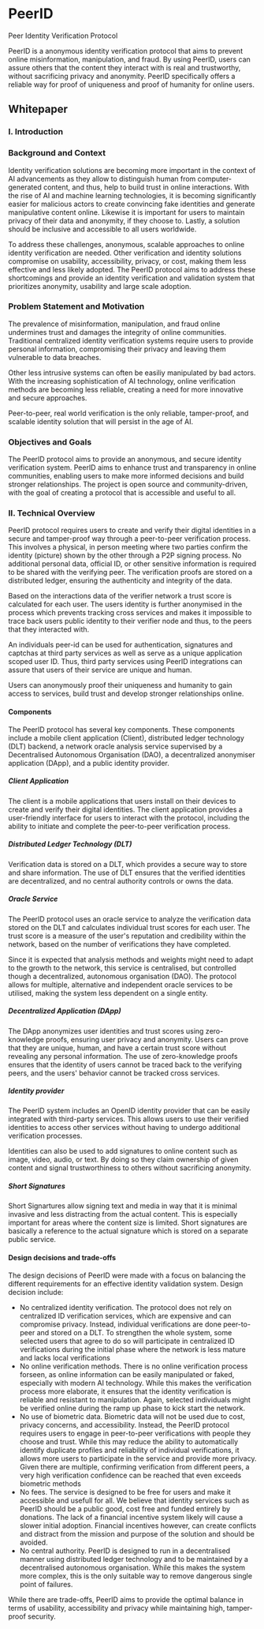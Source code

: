 # PeerID
Peer Identity Verification Protocol

PeerID is a anonymous identity verification protocol that aims to prevent online misinformation, manipulation, and fraud. By using PeerID, users can assure others that the content they interact with is real and trustworthy, without sacrificing privacy and anonymity. PeerID specifically offers a reliable way for proof of uniqueness and proof of humanity for online users.

## Whitepaper

### I. Introduction

### Background and Context

Identity verification solutions are becoming more important in the context of AI advancements as they allow to distinguish human from computer-generated content, and thus, help to build trust in online interactions. With the rise of AI and machine learning technologies, it is becoming significantly easier for malicious actors to create convincing fake identities and generate manipulative content online. Likewise it is important for users to maintain privacy of their data and anonymity, if they choose to. Lastly, a solution should be inclusive and accessible to all users worldwide.

To address these challenges, anonymous, scalable approaches to online identity verification are needed. Other verification and identity solutions compromise on usability, accessibility, privacy, or cost, making them less effective and less likely adopted. The PeerID protocol aims to address these shortcomings and provide an identity verification and validation system that prioritizes anonymity, usability and large scale adoption.

### Problem Statement and Motivation

The prevalence of misinformation, manipulation, and fraud online undermines trust and damages the integrity of online communities. Traditional centralized identity verification systems require users to provide personal information, compromising their privacy and leaving them vulnerable to data breaches.

Other less intrusive systems can often be easiliy manipulated by bad actors. With the increasing sophistication of AI technology, online verification methods are becoming less reliable, creating a need for more innovative and secure approaches. 

Peer-to-peer, real world verification is the only reliable, tamper-proof, and scalable identity solution that will persist in the age of AI.

### Objectives and Goals

The PeerID protocol aims to provide an anonymous, and secure identity verification system. PeerID aims to enhance trust and transparency in online communities, enabling users to make more informed decisions and build stronger relationships. The project is open source and community-driven, with the goal of creating a protocol that is accessible and useful to all.

### II. Technical Overview

PeerID protocol requires users to create and verify their digital identities in a secure and tamper-proof way through a peer-to-peer verification process. This involves a physical, in person meeting where two parties confirm the identity (picture) shown by the other through a P2P signing process. No additional personal data, official ID, or other sensitive information is required to be shared with the verifying peer. The verification proofs are stored on a distributed ledger, ensuring the authenticity and integrity of the data.

Based on the interactions data of the verifier network a trust score is calculated for each user. The users identity is further anonymised in the process which prevents tracking cross services and makes it impossible to trace back users public identity to their verifier node and thus, to the peers that they interacted with.

An individuals peer-id can be used for authentication, signatures and captchas at third party services as well as serve as a unique application scoped user ID. Thus, third party services using PeerID integrations can assure that users of their service are unique and human.

Users can anonymously proof their uniqueness and humanity to gain access to services, build trust and develop stronger relationships online.

#### Components

The PeerID protocol has several key components. These components include a mobile client application (Client), distributed ledger technology (DLT) backend, a network oracle analysis service supervised by a Decentralised Autonomous Organisation (DAO), a decentralized anonymiser application (DApp), and a public identity provider.

##### Client Application

The client is a mobile applications that users install on their devices to create and verify their digital identities. The client application provides a user-friendly interface for users to interact with the protocol, including the ability to initiate and complete the peer-to-peer verification process.

##### Distributed Ledger Technology (DLT)

Verification data is stored on a DLT, which provides a secure way to store and share information. The use of DLT ensures that the verified identities are decentralized, and no central authority controls or owns the data.

##### Oracle Service

The PeerID protocol uses an oracle service to analyze the verification data stored on the DLT and calculates individual trust scores for each user. The trust score is a measure of the user's reputation and credibility within the network, based on the number of verifications they have completed.

Since it is expected that analysis methods and weights might need to adapt to the growth to the network, this service is centralised, but controlled though a decentralized, autonomous organisation (DAO). The protocol allows for multiple, alternative and independent oracle services to be utilised, making the system less dependent on a single entity.  

##### Decentralized Application (DApp)

The DApp anonymizes user identities and trust scores using zero-knowledge proofs, ensuring user privacy and anonymity. Users can prove that they are unique, human, and have a certain trust score without revealing any personal information. The use of zero-knowledge proofs ensures that the identity of users cannot be traced back to the verifying peers, and the users' behavior cannot be tracked cross services.

##### Identity provider

The PeerID system includes an OpenID identity provider that can be easily integrated with third-party services. This allows users to use their verified identities to access other services without having to undergo additional verification processes.

Identities can also be used to add signatures to online content such as image, video, audio, or text. By doing so they claim ownership of given content and signal trustworthiness to others without sacrificing anonymity.

##### Short Signatures

Short Signartures allow signing text and media in way that it is minimal invasive and less distracting from the actual content. This is especially important for areas where the content size is limited. Short signatures are basically a reference to the actual signature which is stored on a separate public service.

#### Design decisions and trade-offs

The design decisions of PeerID were made with a focus on balancing the different requirements for an effective identity validation system. Design decision include:

- No centralized identity verification. The protocol does not rely on centralized ID verification services, which are expensive and can compromise privacy. Instead, individual verifications are done peer-to-peer and stored on a DLT. To strengthen the whole system, some selected users that agree to do so will participate in centralized ID verifications during the initial phase where the network is less mature and lacks local verifications
- No online verification methods. There is no online verification process forseen, as online information can be easily manipulated or faked, especially with modern AI technology. While this makes the verification process more elaborate, it ensures that the identity verification is reliable and resistant to manipulation. Again, selected individuals might be verified online during the ramp up phase to kick start the network.
- No use of biometric data. Biometric data will not be used due to cost, privacy concerns, and accessibility. Instead, the PeerID protocol requires users to engage in peer-to-peer verifications with people they choose and trust. While this may reduce the ability to automatically identify duplicate profiles and reliability of individual verifications, it allows more users to participate in the service and provide more privacy. Given there are multiple, confirming verification from different peers, a very high verification confidence can be reached that even exceeds biometric methods
- No fees. The service is designed to be free for users and make it accessible and usefull for all. We believe that identity services such as PeerID should be a public good, cost free and funded entirely by donations. The lack of a financial incentive system likely will cause a slower initial adoption. Financial incentives however, can create conflicts and distract from the mission and purpose of the solution and should be avoided.
- No central authority. PeerID is designed to run in a decentralised manner using distributed ledger technology and to be maintained by a decentralised autonomous organisation. While this makes the system more complex, this is the only suitable way to remove dangerous single point of failures.

While there are trade-offs, PeerID aims to provide the optimal balance in terms of usability, accessibility and privacy while maintaining high, tamper-proof security.
